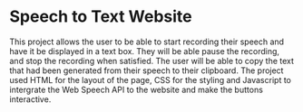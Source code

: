 # Speech to Text Website

This project allows the user to be able to start recording their speech and have it be displayed in a text box. They will be able pause the recording, and stop the recording when satisfied. The user will be able to copy the text that had been generated from their speech to their clipboard. The project used HTML for the layout of the page, CSS for the styling and Javascript to intergrate the Web Speech API to the website and make the buttons interactive.

